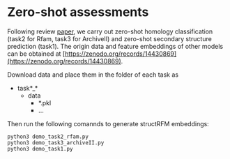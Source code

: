 # Zero-shot assessments
Following review [paper](https://arxiv.org/abs/2505.09087), we carry out zero-shot homology classification (task2 for Rfam, task3 for ArchiveII) and zero-shot secondary structure prediction (task1). The origin data and feature embeddings of other models can be obtained at [https://zenodo.org/records/14430869](https://zenodo.org/records/14430869).


Download data and place them in the folder of each task as
- task\*\_\*
    - data
        - \*.pkl
        - ...

Then run the following comannds to generate structRFM embeddings:
```shell
python3 demo_task2_rfam.py
python3 demo_task3_archiveII.py
python3 demo_task1.py
```
